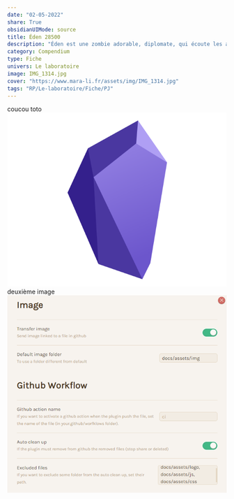 ```yaml
---
date: "02-05-2022"
share: True
obsidianUIMode: source
title: Éden 28500
description: "Éden est une zombie adorable, diplomate, qui écoute les autres et n'aime pas la violence."
category: Compendium
type: Fiche
univers: Le laboratoire
image: IMG_1314.jpg
cover: "https://www.mara-li.fr/assets/img/IMG_1314.jpg"
tags: "RP/Le-laboratoire/Fiche/PJ"
---
```

coucou toto
![](../assets/img/LOGO_SEO.png)
deuxième image
![](../assets/img/obs2mk-2.png)